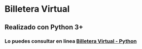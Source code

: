 # Billetera Virtual

## Realizado con Python 3+

### Lo puedes consultar en linea [Billetera Virtual - Python](http://www.fmattaperdomo.co)




